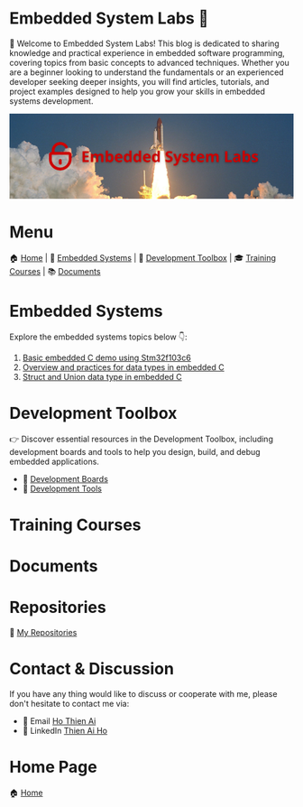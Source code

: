 
# Embedded System Labs 🚀

🚀 Welcome to Embedded System Labs! This blog is dedicated to sharing knowledge and practical experience in embedded software programming, covering topics from basic concepts to advanced techniques. Whether you are a beginner looking to understand the fundamentals or an experienced developer seeking deeper insights, you will find articles, tutorials, and project examples designed to help you grow your skills in embedded systems development.

<!-- Images Placeholder -->
<img src="imgs/embesyslabs.png" alt="embesyslabs"/>
<!-- Add more images as needed -->

# Menu

🏠 [Home](https://embesyslabs.github.io/) | 
🚀 [Embedded Systems](https://embesyslabs.github.io/embedded-systems/) |
🧰 [Development Toolbox](https://embesyslabs.github.io/development-toolbox/) |
🎓 [Training Courses](https://embesyslabs.github.io/training-courses/) |
📚 [Documents](https://embesyslabs.github.io/docs/)

# Embedded Systems

Explore the embedded systems topics below 👇:
1. [Basic embedded C demo using Stm32f103c6](https://embesyslabs.github.io/embedded-systems/stm32f103c6-demo/)
2. [Overview and practices for data types in embedded C](https://embesyslabs.github.io/embedded-systems/embedded-c-data-types/)
3. [Struct and Union data type in embedded C](https://embesyslabs.github.io/embedded-systems/struct-union-data-types/)

# Development Toolbox

👉 Discover essential resources in the Development Toolbox, including development boards and tools to help you design, build, and debug embedded applications.

- 🔨 [Development Boards](https://embesyslabs.github.io/development-toolbox/boards/)
- 🔧 [Development Tools](https://embesyslabs.github.io/development-toolbox/tools/)

# Training Courses

# Documents

# Repositories
🚀 [My Repositories](https://github.com/embesyslabs)

# Contact & Discussion
If you have any thing would like to discuss or cooperate with me, please don't hesitate to contact me via:
- 📧 Email [Ho Thien Ai](mailto:thienaiho95@gmail.com)
- 💼 LinkedIn [Thien Ai Ho](https://www.linkedin.com/in/thien-ai-ho/)

# Home Page
🏠 [Home](https://embesyslabs.github.io/)